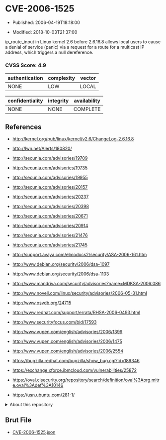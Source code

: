 # CVE-2006-1525

- Published: 2006-04-19T18:18:00

- Modified: 2018-10-03T21:37:00

ip_route_input in Linux kernel 2.6 before 2.6.16.8 allows local users to cause a denial of service (panic) via a request for a route for a multicast IP address, which triggers a null dereference.

### CVSS Score: **4.9**

| authentication | complexity | vector |
| --- | --- | --- |
| NONE | LOW | LOCAL |

| confidentiality | integrity | availability |
| --- | --- | --- |
| NONE | NONE | COMPLETE |

## References

* http://kernel.org/pub/linux/kernel/v2.6/ChangeLog-2.6.16.8

* http://lwn.net/Alerts/180820/

* http://secunia.com/advisories/19709

* http://secunia.com/advisories/19735

* http://secunia.com/advisories/19955

* http://secunia.com/advisories/20157

* http://secunia.com/advisories/20237

* http://secunia.com/advisories/20398

* http://secunia.com/advisories/20671

* http://secunia.com/advisories/20914

* http://secunia.com/advisories/21476

* http://secunia.com/advisories/21745

* http://support.avaya.com/elmodocs2/security/ASA-2006-161.htm

* http://www.debian.org/security/2006/dsa-1097

* http://www.debian.org/security/2006/dsa-1103

* http://www.mandriva.com/security/advisories?name=MDKSA-2006:086

* http://www.novell.com/linux/security/advisories/2006-05-31.html

* http://www.osvdb.org/24715

* http://www.redhat.com/support/errata/RHSA-2006-0493.html

* http://www.securityfocus.com/bid/17593

* http://www.vupen.com/english/advisories/2006/1399

* http://www.vupen.com/english/advisories/2006/1475

* http://www.vupen.com/english/advisories/2006/2554

* https://bugzilla.redhat.com/bugzilla/show_bug.cgi?id=189346

* https://exchange.xforce.ibmcloud.com/vulnerabilities/25872

* https://oval.cisecurity.org/repository/search/definition/oval%3Aorg.mitre.oval%3Adef%3A10146

* https://usn.ubuntu.com/281-1/

<details>
<summary>About this repository</summary> 

  This repository is part of the project [Live Hack CVE](https://github.com/Live-Hack-CVE). Main website can be found [www.live-hack.org](https://www.live-hack.org) 
  
  Made by [Sn0wAlice](https://github.com/Sn0wAlice) for the people that care about security and need to have a feed of the latest CVEs. Hope you enjoy it, don't forget to star the repo and follow me on [Twitter](https://twitter.com/Sn0wAlice) and [Github](https://github.com/Sn0wAlice). And that is my [personnal website](https://www.alice-snow.me/)

  - [Home Page](https://github.com/Live-Hack-CVE)
  - [Framework](https://github.com/Live-Hack-CVE/cve-framework)
  - [CVE database](https://github.com/Live-Hack-CVE/full_database)
  - [Changelog](https://github.com/Live-Hack-CVE/Changelog)
</details>

## Brut File

* [CVE-2006-1525.json](https://raw.githubusercontent.com/Live-Hack-CVE/full_database/main/cves/2006/CVE-2006-1525.json)

